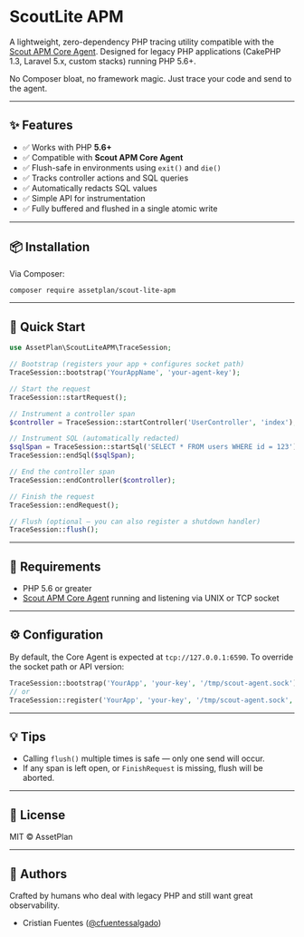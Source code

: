 # ScoutLite APM

A lightweight, zero-dependency PHP tracing utility compatible with the [Scout APM Core Agent](https://docs.scoutapm.com/#scout-apm-core-agent). Designed for legacy PHP applications (CakePHP 1.3, Laravel 5.x, custom stacks) running PHP 5.6+.

No Composer bloat, no framework magic. Just trace your code and send to the agent.

---

## ✨ Features

* ✅ Works with PHP **5.6+**
* ✅ Compatible with **Scout APM Core Agent**
* ✅ Flush-safe in environments using `exit()` and `die()`
* ✅ Tracks controller actions and SQL queries
* ✅ Automatically redacts SQL values
* ✅ Simple API for instrumentation
* ✅ Fully buffered and flushed in a single atomic write

---

## 📦 Installation

Via Composer:

```bash
composer require assetplan/scout-lite-apm
```

---

## 🚀 Quick Start

```php
use AssetPlan\ScoutLiteAPM\TraceSession;

// Bootstrap (registers your app + configures socket path)
TraceSession::bootstrap('YourAppName', 'your-agent-key');

// Start the request
TraceSession::startRequest();

// Instrument a controller span
$controller = TraceSession::startController('UserController', 'index');

// Instrument SQL (automatically redacted)
$sqlSpan = TraceSession::startSql('SELECT * FROM users WHERE id = 123');
TraceSession::endSql($sqlSpan);

// End the controller span
TraceSession::endController($controller);

// Finish the request
TraceSession::endRequest();

// Flush (optional — you can also register a shutdown handler)
TraceSession::flush();
```

---

## 🔐 Requirements

* PHP 5.6 or greater
* [Scout APM Core Agent](https://docs.scoutapm.com/#scout-apm-core-agent) running and listening via UNIX or TCP socket

---

## ⚙️ Configuration

By default, the Core Agent is expected at `tcp://127.0.0.1:6590`.
To override the socket path or API version:

```php
TraceSession::bootstrap('YourApp', 'your-key', '/tmp/scout-agent.sock');
// or
TraceSession::register('YourApp', 'your-key', '/tmp/scout-agent.sock', '1.0');
```

---

## 💡 Tips

* Calling `flush()` multiple times is safe — only one send will occur.
* If any span is left open, or `FinishRequest` is missing, flush will be aborted.

---

## 🤝 License

MIT © AssetPlan

---

## 🧠 Authors

Crafted by humans who deal with legacy PHP and still want great observability.

* Cristian Fuentes ([@cfuentessalgado](https://github.com/cfuentessalgado))
